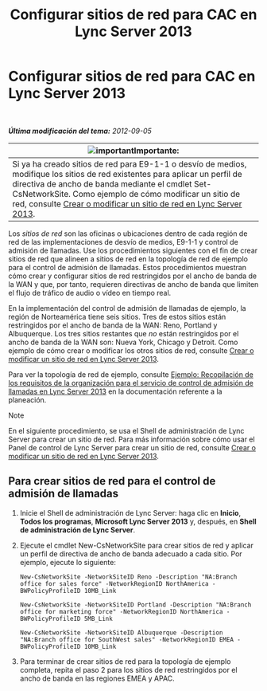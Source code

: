 ﻿---
title: Configurar sitios de red para CAC en Lync Server 2013
TOCTitle: Configurar sitios de red para CAC en Lync Server 2013
ms:assetid: afcea38f-5789-45ec-97af-c6e38364950c
ms:mtpsurl: https://technet.microsoft.com/es-es/library/Gg412840(v=OCS.15)
ms:contentKeyID: 48276368
ms.date: 01/07/2017
mtps_version: v=OCS.15
ms.translationtype: HT
---

# Configurar sitios de red para CAC en Lync Server 2013

 

_**Última modificación del tema:** 2012-09-05_

<table>
<thead>
<tr class="header">
<th><img src="images/Gg425917.important(OCS.15).gif" title="important" alt="important" />Importante:</th>
</tr>
</thead>
<tbody>
<tr class="odd">
<td>Si ya ha creado sitios de red para E9-1-1 o desvío de medios, modifique los sitios de red existentes para aplicar un perfil de directiva de ancho de banda mediante el cmdlet Set-CsNetworkSite. Como ejemplo de cómo modificar un sitio de red, consulte <a href="lync-server-2013-create-or-modify-a-network-site.md">Crear o modificar un sitio de red en Lync Server 2013</a>.</td>
</tr>
</tbody>
</table>


Los *sitios de red* son las oficinas o ubicaciones dentro de cada región de red de las implementaciones de desvío de medios, E9-1-1 y control de admisión de llamadas. Use los procedimientos siguientes con el fin de crear sitios de red que alineen a sitios de red en la topología de red de ejemplo para el control de admisión de llamadas. Estos procedimientos muestran cómo crear y configurar sitios de red restringidos por el ancho de banda de la WAN y que, por tanto, requieren directivas de ancho de banda que limiten el flujo de tráfico de audio o vídeo en tiempo real.

En la implementación del control de admisión de llamadas de ejemplo, la región de Norteamérica tiene seis sitios. Tres de estos sitios están restringidos por el ancho de banda de la WAN: Reno, Portland y Albuquerque. Los tres sitios restantes que *no* están restringidos por el ancho de banda de la WAN son: Nueva York, Chicago y Detroit. Como ejemplo de cómo crear o modificar los otros sitios de red, consulte [Crear o modificar un sitio de red en Lync Server 2013](lync-server-2013-create-or-modify-a-network-site.md).

Para ver la topología de red de ejemplo, consulte [Ejemplo: Recopilación de los requisitos de la organización para el servicio de control de admisión de llamadas en Lync Server 2013](lync-server-2013-example-of-gathering-your-requirements-for-call-admission-control.md) en la documentación referente a la planeación.


> [!NOTE]
> En el siguiente procedimiento, se usa el Shell de administración de Lync Server para crear un sitio de red. Para más información sobre cómo usar el Panel de control de Lync Server para crear un sitio de red, consulte <A href="lync-server-2013-create-or-modify-a-network-site.md">Crear o modificar un sitio de red en Lync Server 2013</A>.



## Para crear sitios de red para el control de admisión de llamadas

1.  Inicie el Shell de administración de Lync Server: haga clic en **Inicio**, **Todos los programas**, **Microsoft Lync Server 2013** y, después, en **Shell de administración de Lync Server**.

2.  Ejecute el cmdlet New-CsNetworkSite para crear sitios de red y aplicar un perfil de directiva de ancho de banda adecuado a cada sitio. Por ejemplo, ejecute lo siguiente:
    
    ```
    New-CsNetworkSite -NetworkSiteID Reno -Description "NA:Branch office for sales force" -NetworkRegionID NorthAmerica -BWPolicyProfileID 10MB_Link
    ```
    ```
    New-CsNetworkSite -NetworkSiteID Portland -Description "NA:Branch office for marketing force" -NetworkRegionID NorthAmerica -BWPolicyProfileID 5MB_Link
    ```
    ```
    New-CsNetworkSite -NetworkSiteID Albuquerque -Description "NA:Branch office for SouthWest sales" -NetworkRegionID EMEA -BWPolicyProfileID 10MB_Link
    ```

3.  Para terminar de crear sitios de red para la topología de ejemplo completa, repita el paso 2 para los sitios de red restringidos por el ancho de banda en las regiones EMEA y APAC.

